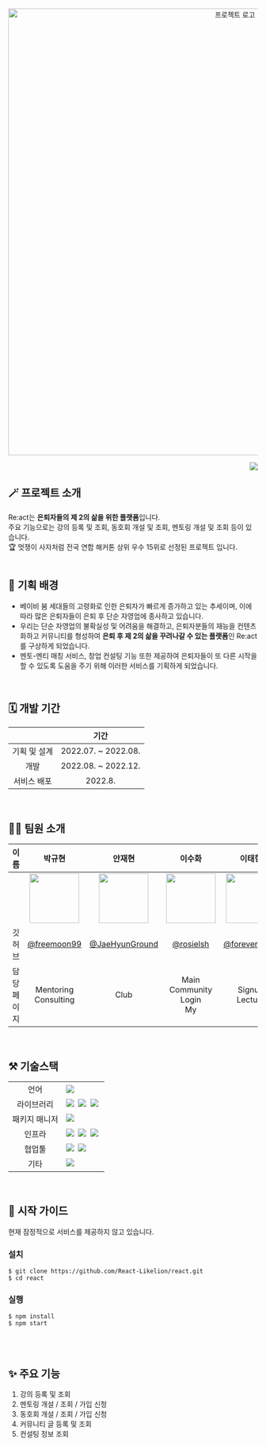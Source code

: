 <p align="center">
  <br>
  <img src="https://user-images.githubusercontent.com/72565083/231432709-8cd72098-3085-4cde-a9bb-0522cb35ad87.png" alt='프로젝트 로고' width='900px'>
  <br>
  <p align='right'>
    <a href="https://hits.seeyoufarm.com"><img src="https://hits.seeyoufarm.com/api/count/incr/badge.svg?url=https%3A%2F%2Fgithub.com%2FReact-Likelion/react&count_bg=%2379C83D&title_bg=%23555555&icon=&icon_color=%23E7E7E7&title=hits&edge_flat=false"/></a>
  </p>
</p>

## 🪄 프로젝트 소개

<div align="left">
  <div>Re:act는 <b>은퇴자들의 제 2의 삶을 위한 플랫폼</b>입니다. </div>
  <div>주요 기능으로는 강의 등록 및 조회, 동호회 개설 및 조회, 멘토링 개설 및 조회 등이 있습니다.</div>
  <div>🏆 멋쟁이 사자처럼 전국 연합 해커톤 상위 우수 15위로 선정된 프로젝트 입니다.</div>
</div>

<br/>

## 🤔 기획 배경

* 베이비 붐 세대들의 고령화로 인한 은퇴자가 빠르게 증가하고 있는 추세이며, 이에 따라 많은 은퇴자들이 은퇴 후 단순 자영업에 종사하고 있습니다.
* 우리는 단순 자영업의 불확실성 및 어려움을 해결하고, 은퇴자분들의 재능을 컨텐츠화하고 커뮤니티를 형성하여 **은퇴 후 제 2의 삶을 꾸려나갈 수 있는 플랫폼**인 Re:act를 구상하게 되었습니다.
* 멘토-멘티 매칭 서비스, 창업 컨설팅 기능 또한 제공하여 은퇴자들이 또 다른 시작을 할 수 있도록 도움을 주기 위해 이러한 서비스를 기획하게 되었습니다.


<!-- ## 🪄 배포 주소 --> 
<!-- 배포 주소 작성 -->

<br>

## 🗓️ 개발 기간

||기간|
|:---:|:---:|
|기획 및 설계|2022.07. ~ 2022.08.|
|개발|2022.08. ~ 2022.12.|
|서비스 배포|2022.8.|

<br>

## 🧑‍💻 팀원 소개

| 이름 | 박규현 | 안재현 | 이수화 | 이태헌 
| :------------: | :------------: | :-----------: |  :------------: | :-----------: |  
|  | <img src="https://user-images.githubusercontent.com/72565083/231422017-b00c5eb1-88e6-44dd-b7c3-3aa92fe88853.png" width="100"/> | <img src="https://user-images.githubusercontent.com/72565083/231421315-b32e29ce-563f-4ae2-8b72-c43fc46ddba4.png" width="100"/> | <img src="https://user-images.githubusercontent.com/72565083/231422474-05871351-997f-4c23-be81-de8d53864a79.png" width="100"/> |<img src="https://user-images.githubusercontent.com/72565083/231422717-02b38f87-505f-4aec-9597-39f8bc5523f3.png" width="100"/> |
| 깃허브 | [@freemoon99](https://github.com/freemoon99) | [@JaeHyunGround](https://github.com/JaeHyunGround) | [@rosielsh](https://github.com/rosielsh)|[@forever2969](https://github.com/forever2969)|
| 담당 페이지 | Mentoring<br/>Consulting | Club | Main<br/>Community<br/>Login<br/>My | Signup<br/>Lecture |

<br>

## ⚒️ 기술스택

<table>
<tr>
 <td align="center">언어</td>
 <td>
  <img src="https://img.shields.io/badge/JavaScript-F7DF1E?style=for-the-badge&logo=JavaScript&logoColor=ffffff"/>
 </td>
</tr>
<tr>
 <td align="center">라이브러리</td>
 <td>
  <img src="https://img.shields.io/badge/React-61DAFB?style=for-the-badge&logo=React&logoColor=ffffff"/>&nbsp  
  <img src="https://img.shields.io/badge/ckeditor4-0287D0?style=for-the-badge&logo=ckeditor4&logoColor=ffffff"/>&nbsp
  <img src="https://img.shields.io/badge/bootstrap-7952B3?style=for-the-badge&logo=bootstrap&logoColor=ffffff"/>&nbsp
</tr>
<tr>
 <td align="center">패키지 매니저</td>
 <td>
    <img src="https://img.shields.io/badge/npm-CB3837?style=for-the-badge&logo=npm&logoColor=white">&nbsp 
  </td>
</tr>
<tr>
 <td align="center">인프라</td>
 <td>
  <img src="https://img.shields.io/badge/amazonaws-232F3E?style=for-the-badge&logo=amazonaws&logoColor=ffffff"/>&nbsp
  <img src="https://img.shields.io/badge/amazons3-569A31?style=for-the-badge&logo=amazons3&logoColor=ffffff"/>&nbsp
  <img src="https://img.shields.io/badge/Firebase-FFCA28?style=for-the-badge&logo=Firebase&logoColor=ffffff"/>&nbsp
</tr>
<tr>
 <td align="center">협업툴</td>
 <td>
    <img src="https://img.shields.io/badge/Git-F05032?style=for-the-badge&logo=Git&logoColor=white"/>&nbsp 
    <img src="https://img.shields.io/badge/GitHub-181717?style=for-the-badge&logo=GitHub&logoColor=white"/>&nbsp 
    
 </td>
</tr>
<tr>
 <td align="center">기타</td>
 <td>
    <img src="https://img.shields.io/badge/Figma-F24E1E?style=for-the-badge&logo=Figma&logoColor=white"/>&nbsp 
 </td>
</tr>
</table>

<br/>

## 🏃 시작 가이드

<!-- ### 요구 사항
누군가 clone해서 실행하려고 할 때 필요한 요구사항 및 버전 기재 
1. Node.js
2. Npm 
<br> -->

현재 잠정적으로 서비스를 제공하지 않고 있습니다. 

### 설치
```
$ git clone https://github.com/React-Likelion/react.git
$ cd react
```

### 실행
```
$ npm install
$ npm start 
```

<br/>

<!-- ## 📖 화면 구성

### 1. 메인 페이지

### 2. 강의 페이지

### 3. 멘토링 페이지

### 4. 동호회 페이지

### 5. 커뮤니티 페이지 -->

<br/>

## ✨ 주요 기능

1. 강의 등록 및 조회
2. 멘토링 개설 / 조회 / 가입 신청
3. 동호회 개설 / 조회 / 가입 신청
4. 커뮤니티 글 등록 및 조회
5. 컨설팅 정보 조회

<br/>


